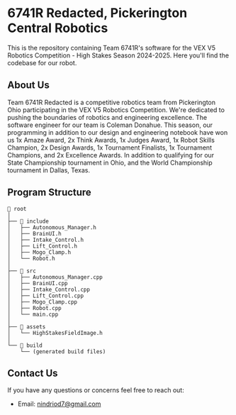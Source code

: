 # 6741R Redacted, Pickerington Central Robotics

This is the repository containing Team 6741R's software for the VEX V5 Robotics Competition - High Stakes Season 2024-2025. Here you'll find the codebase for our robot.

## About Us

Team 6741R Redacted is a competitive robotics team from Pickerington Ohio participating in the VEX V5 Robotics Competition. We're dedicated to pushing the boundaries of robotics and engineering excellence. The software engineer for our team is Coleman Donahue. This season, our programming in addition to our design and engineering notebook have won us 1x Amaze Award, 2x Think Awards, 1x Judges Award, 1x Robot Skills Champion, 2x Design Awards, 1x Tournament Finalists, 1x Tournament Champions, and 2x Excellence Awards. In addition to qualifying for our State Championship tournament in Ohio, and the World Championship tournament in Dallas, Texas.

## Program Structure
```
📁 root
│
├── 📁 include
│   ├── Autonomous_Manager.h
│   ├── BrainUI.h
│   ├── Intake_Control.h
│   ├── Lift_Control.h
│   ├── Mogo_Clamp.h
│   └── Robot.h
│
├── 📁 src
│   ├── Autonomous_Manager.cpp
│   ├── BrainUI.cpp
│   ├── Intake_Control.cpp
│   ├── Lift_Control.cpp
│   ├── Mogo_Clamp.cpp
│   ├── Robot.cpp
│   └── main.cpp
│
├── 📁 assets
│   └── HighStakesFieldImage.h
│
└── 📁 build
    └── (generated build files)
```

## Contact Us

If you have any questions or concerns feel free to reach out:

- Email: nindriod7@gmail.com
